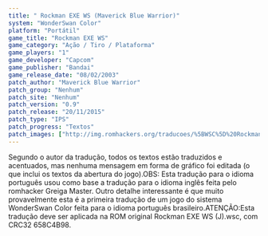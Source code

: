```yaml
---
title: " Rockman EXE WS (Maverick Blue Warrior)"
system: "WonderSwan Color"
platform: "Portátil"
game_title: "Rockman EXE WS"
game_category: "Ação / Tiro / Plataforma"
game_players: "1"
game_developer: "Capcom"
game_publisher: "Bandai"
game_release_date: "08/02/2003"
patch_author: "Maverick Blue Warrior"
patch_group: "Nenhum"
patch_site: "Nenhum"
patch_version: "0.9"
patch_release: "20/11/2015"
patch_type: "IPS"
patch_progress: "Textos"
patch_images: ["http://img.romhackers.org/traducoes/%5BWSC%5D%20Rockman%20EXE%20WS%20-%20Maverick%20Blue%20Warrior%20-%201.png","http://img.romhackers.org/traducoes/%5BWSC%5D%20Rockman%20EXE%20WS%20-%20Maverick%20Blue%20Warrior%20-%202.png","http://img.romhackers.org/traducoes/%5BWSC%5D%20Rockman%20EXE%20WS%20-%20Maverick%20Blue%20Warrior%20-%203.png"]
---
```

Segundo o autor da tradução, todos os textos estão traduzidos e acentuados, mas nenhuma mensagem em forma de gráfico foi editada (o que inclui os textos da abertura do jogo).OBS: Esta tradução para o idioma português usou como base a tradução para o idioma inglês feita pelo romhacker Greiga Master. Outro detalhe interessante é que muito provavelmente esta é a primeira tradução de um jogo do sistema WonderSwan Color feita para o idioma português brasileiro.ATENÇÃO:Esta tradução deve ser aplicada na ROM original Rockman EXE WS (J).wsc, com CRC32 658C4B98.